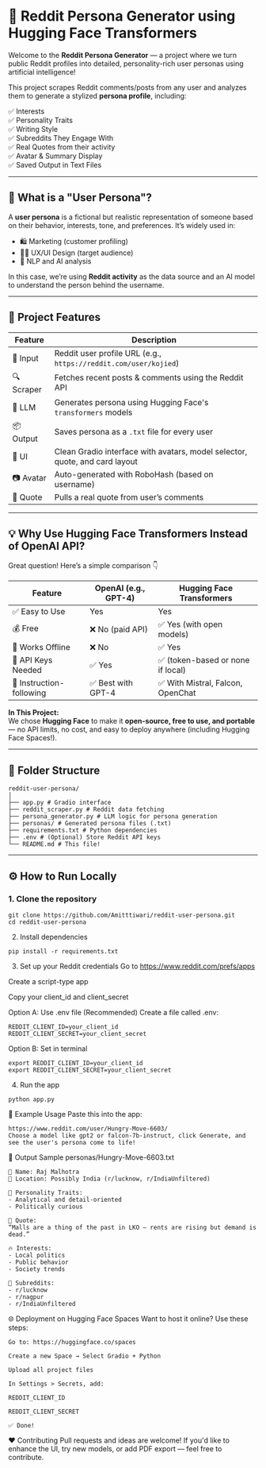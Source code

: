 # 🧠 Reddit Persona Generator using Hugging Face Transformers

Welcome to the **Reddit Persona Generator** — a project where we turn public Reddit profiles into detailed, personality-rich user personas using artificial intelligence!

This project scrapes Reddit comments/posts from any user and analyzes them to generate a stylized **persona profile**, including:

✅ Interests  
✅ Personality Traits  
✅ Writing Style  
✅ Subreddits They Engage With  
✅ Real Quotes from their activity  
✅ Avatar & Summary Display  
✅ Saved Output in Text Files  

---

## 📌 What is a "User Persona"?

A **user persona** is a fictional but realistic representation of someone based on their behavior, interests, tone, and preferences. It’s widely used in:

- 🛍️ Marketing (customer profiling)
- 🧑‍💻 UX/UI Design (target audience)
- 🤖 NLP and AI analysis

In this case, we’re using **Reddit activity** as the data source and an AI model to understand the person behind the username.

---

## 🧰 Project Features

| Feature | Description |
|--------|-------------|
| 🧾 Input | Reddit user profile URL (e.g., `https://reddit.com/user/kojied`) |
| 🔍 Scraper | Fetches recent posts & comments using the Reddit API |
| 🧠 LLM | Generates persona using Hugging Face's `transformers` models |
| 📦 Output | Saves persona as a `.txt` file for every user |
| 🎨 UI | Clean Gradio interface with avatars, model selector, quote, and card layout |
| 📷 Avatar | Auto-generated with RoboHash (based on username) |
| 📄 Quote | Pulls a real quote from user’s comments |

---

## 💡 Why Use Hugging Face Transformers Instead of OpenAI API?

Great question! Here’s a simple comparison 👇

| Feature | OpenAI (e.g., GPT-4) | Hugging Face Transformers |
|--------|----------------------|----------------------------|
| ✅ Easy to Use | Yes | Yes |
| 💰 Free | ❌ No (paid API) | ✅ Yes (with open models) |
| 🔌 Works Offline | ❌ No | ✅ Yes |
| 🔐 API Keys Needed | ✅ Yes | ✅ (token-based or none if local) |
| 🎯 Instruction-following | ✅ Best with GPT-4 | ✅ With Mistral, Falcon, OpenChat |

**In This Project:**  
We chose **Hugging Face** to make it **open-source, free to use, and portable** — no API limits, no cost, and easy to deploy anywhere (including Hugging Face Spaces!).

---

## 📂 Folder Structure
```
reddit-user-persona/
│
├── app.py # Gradio interface
├── reddit_scraper.py # Reddit data fetching
├── persona_generator.py # LLM logic for persona generation
├── personas/ # Generated persona files (.txt)
├── requirements.txt # Python dependencies
├── .env # (Optional) Store Reddit API keys
└── README.md # This file!

```
---

## ⚙️ How to Run Locally

### 1. Clone the repository
```
git clone https://github.com/Amitttiwari/reddit-user-persona.git
cd reddit-user-persona
```
2. Install dependencies
```
pip install -r requirements.txt
```
3. Set up your Reddit credentials
Go to https://www.reddit.com/prefs/apps

Create a script-type app

Copy your client_id and client_secret

Option A: Use .env file (Recommended)
Create a file called .env:

```
REDDIT_CLIENT_ID=your_client_id
REDDIT_CLIENT_SECRET=your_client_secret
```
Option B: Set in terminal
```
export REDDIT_CLIENT_ID=your_client_id
export REDDIT_CLIENT_SECRET=your_client_secret
```
4. Run the app
```
python app.py
```
🧪 Example Usage
Paste this into the app:

```
https://www.reddit.com/user/Hungry-Move-6603/
Choose a model like gpt2 or falcon-7b-instruct, click Generate, and see the user's persona come to life!
```
📁 Output Sample
personas/Hungry-Move-6603.txt

```
👤 Name: Raj Malhotra
📍 Location: Possibly India (r/lucknow, r/IndiaUnfiltered)

🧠 Personality Traits:
- Analytical and detail-oriented
- Politically curious

💬 Quote:
“Malls are a thing of the past in LKO — rents are rising but demand is dead.”

🔥 Interests:
- Local politics
- Public behavior
- Society trends

📌 Subreddits:
- r/lucknow
- r/nagpur
- r/IndiaUnfiltered
```
🌐 Deployment on Hugging Face Spaces
Want to host it online? Use these steps:
```
Go to: https://huggingface.co/spaces

Create a new Space → Select Gradio + Python

Upload all project files

In Settings > Secrets, add:

REDDIT_CLIENT_ID

REDDIT_CLIENT_SECRET

✅ Done!
```

❤️ Contributing
Pull requests and ideas are welcome!
If you'd like to enhance the UI, try new models, or add PDF export — feel free to contribute.
